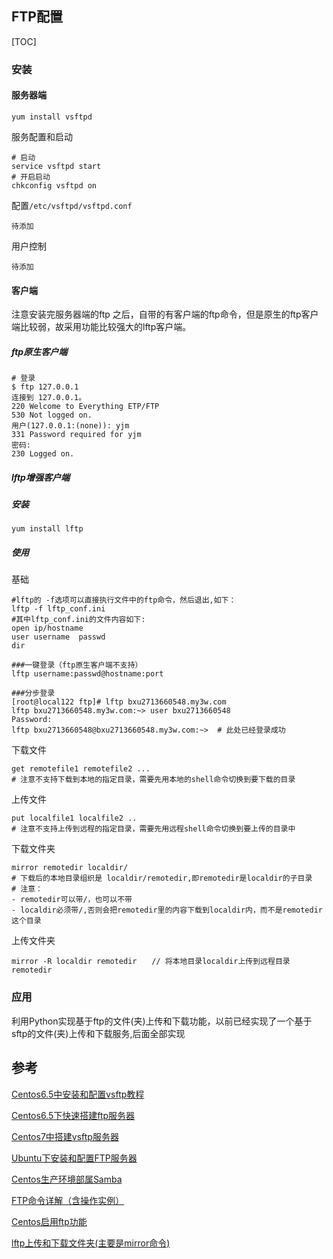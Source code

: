 ## FTP配置

[TOC]

### 安装

#### 服务器端

```shell
yum install vsftpd
```

服务配置和启动

```shell
# 启动
service vsftpd start
# 开启启动
chkconfig vsftpd on
```

配置`/etc/vsftpd/vsftpd.conf`

```
待添加
```

用户控制

```
待添加
```

#### 客户端

注意安装完服务器端的ftp 之后，自带的有客户端的ftp命令，但是原生的ftp客户端比较弱，故采用功能比较强大的lftp客户端。

##### ftp原生客户端

```shell
# 登录
$ ftp 127.0.0.1
连接到 127.0.0.1。
220 Welcome to Everything ETP/FTP
530 Not logged on.
用户(127.0.0.1:(none)): yjm
331 Password required for yjm
密码:
230 Logged on.
```





##### lftp增强客户端

##### 安装

```
yum install lftp
```

##### 使用

基础

```shell
#lftp的 -f选项可以直接执行文件中的ftp命令，然后退出,如下：
lftp -f lftp_conf.ini
#其中lftp_conf.ini的文件内容如下:
open ip/hostname
user username  passwd
dir

###一键登录（ftp原生客户端不支持）
lftp username:passwd@hostname:port

###分步登录
[root@local122 ftp]# lftp bxu2713660548.my3w.com
lftp bxu2713660548.my3w.com:~> user bxu2713660548
Password: 
lftp bxu2713660548@bxu2713660548.my3w.com:~>  # 此处已经登录成功
```

下载文件

```shell
get remotefile1 remotefile2 ...
# 注意不支持下载到本地的指定目录，需要先用本地的shell命令切换到要下载的目录
```

上传文件

```shell
put localfile1 localfile2 ..
# 注意不支持上传到远程的指定目录，需要先用远程shell命令切换到要上传的目录中
```

下载文件夹

```shell
mirror remotedir localdir/
# 下载后的本地目录组织是 localdir/remotedir,即remotedir是localdir的子目录
# 注意：
- remotedir可以带/，也可以不带
- localdir必须带/,否则会把remotedir里的内容下载到localdir内，而不是remotedir这个目录
```

上传文件夹

```shell
mirror -R localdir remotedir　　// 将本地目录localdir上传到远程目录remotedir
```



### 应用

利用Python实现基于ftp的文件(夹)上传和下载功能，以前已经实现了一个基于sftp的文件(夹)上传和下载服务,后面全部实现



## 参考

[Centos6.5中安装和配置vsftp教程](http://www.jb51.net/article/47795.htm)

[Centos6.5下快速搭建ftp服务器](http://www.linuxidc.com/Linux/2015-10/123848.htm)

[Centos7中搭建vsftp服务器](http://www.toutiao.com/i6458983660245746190/)

[Ubuntu下安装和配置FTP服务器](https://linux.cn/article-8312-1.html)

[Centos生产环境部属Samba](http://www.toutiao.com/i6350479559573373442/)

[FTP命令详解（含操作实例）](http://blog.csdn.net/indexman/article/details/46387561)

[Centos启用ftp功能](http://os.51cto.com/art/201408/448630.htm)

[lftp上传和下载文件夹(主要是mirror命令)](http://www.cnblogs.com/leonyoung/archive/2012/04/17/2453804.html)

